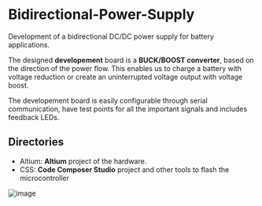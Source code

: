 # Bidirectional-Power-Supply
Development of a bidirectional DC/DC power supply for battery applications.

The designed **developement** board is a **BUCK/BOOST converter**, based on the direction of the power flow. This enables us to charge a battery with voltage reduction or create an uninterrupted voltage output with voltage boost.

The developement board is easily configurable through serial communication, have test points for all the important signals and includes feedback LEDs.

## Directories
- Altium: **Altium** project of the hardware.
- CSS: **Code Composer Studio** project and other tools to flash the microcontroller

![image](https://github.com/user-attachments/assets/e51c3931-6591-430c-9c16-c1e37a86f703)
